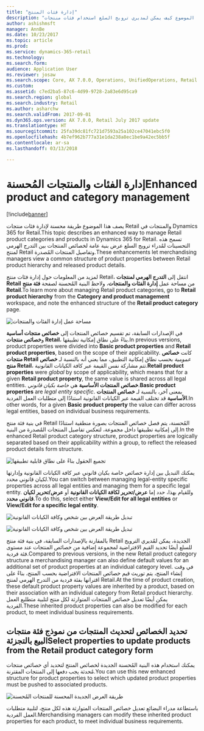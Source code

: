 ```yaml
---
title: "إدارة فئات المنتج"
description: "يصف هذا الموضوع كيف يمكن لمديري ترويج السلع استخدام فئات منتجات Retail لإدارة العلاقات بين التدرج الهرمي لمنتج Retail وتفاصيل المنتجات المُصدرة."
author: ashishmsft
manager: AnnBe
ms.date: 10/23/2017
ms.topic: article
ms.prod: 
ms.service: dynamics-365-retail
ms.technology: 
ms.search.form: 
audience: Application User
ms.reviewer: josaw
ms.search.scope: Core, AX 7.0.0, Operations, UnifiedOperations, Retail
ms.custom: 
ms.assetid: c7ed2ba5-87c6-4d99-9728-2a83e6d95ca9
ms.search.region: global
ms.search.industry: Retail
ms.author: asharchw
ms.search.validFrom: 2017-09-01
ms.dyn365.ops.version: AX 7.0.0, Retail July 2017 update
ms.translationtype: HT
ms.sourcegitcommit: 25fa39dc81fc721d7593a25a102ce47041ebc5f0
ms.openlocfilehash: 4b7ef962b777a31e1da238a8ec1be9a42ec5bb5f
ms.contentlocale: ar-sa
ms.lasthandoff: 03/13/2018

---
```



# <a name="enhanced-product-and-category-management"></a><span data-ttu-id="81b4c-103">إدارة الفئات والمنتجات المُحسنة</span><span class="sxs-lookup"><span data-stu-id="81b4c-103">Enhanced product and category management</span></span>

[!include[banner](./includes/banner.md)]

<span data-ttu-id="81b4c-104">يصف هذا الموضوع طريقة محسنة لإدارة فئات منتجات Retail والمنتجات في Dynamics 365 for Retail.</span><span class="sxs-lookup"><span data-stu-id="81b4c-104">This topic describes an enhanced way to manage Retail product categories and products in Dynamics 365 for Retail.</span></span> <span data-ttu-id="81b4c-105">تسمح هذه التحسينات لمُدراء ترويج السلع عرض بنية عامة لخصائص المنتجات بين التدرج الهرمي لمنتج Retail وتفاصيل المنتجات المُصدرة.</span><span class="sxs-lookup"><span data-stu-id="81b4c-105">These enhancements let merchandising managers view a common structure of product properties between Retail product hierarchy and released product details.</span></span>

<span data-ttu-id="81b4c-106">لمزيد من المعلومات حول إدارة فئات منتج Retail، انتقل إلى **التدرج الهرمي لمنتجات Retail** من مساحة عمل **إدارة الفئات والمنتجات**، ولاحظ البنية المُحسنة لصفحة **فئة منتج Retail**.</span><span class="sxs-lookup"><span data-stu-id="81b4c-106">To learn more about managing Retail product categories, go to **Retail product hierarchy** from the **Category and product management** workspace, and note the enhanced structure of the **Retail product category** page.</span></span>

![مساحة عمل إدارة الفئات والمنتجات](media/LaunchRetailProductHierarchy.png)

<span data-ttu-id="81b4c-108">في الإصدارات السابقة، تم تقسيم خصائص المنتجات إلى **خصائص منتجات أساسية** و**خصائص منتجات Retail**، بناءً على نطاق إمكانية تطبيقها.</span><span class="sxs-lookup"><span data-stu-id="81b4c-108">In previous versions, product properties were divided into **Basic product properties** and **Retail product properties**, based on the scope of their applicability.</span></span> <span data-ttu-id="81b4c-109">كانت **خصائص منتجات Retail** *عمومية* بحسب نطاق إمكانية التطبيق، مما يعني أنه بالنسبة لـ **خصائص منتج Retail**، تتم مشاركة نفس القيمة عبر كافة الكيانات القانونية.</span><span class="sxs-lookup"><span data-stu-id="81b4c-109">**Retail product properties** were *global* by scope of applicability, which means that for a given **Retail product property**, the same value is shared across all legal entities.</span></span> <span data-ttu-id="81b4c-110">**خصائص المنتجات الأساسية** هي *خاصة بكيان قانوني*.</span><span class="sxs-lookup"><span data-stu-id="81b4c-110">**Basic product properties** are *legal entity specific*.</span></span> <span data-ttu-id="81b4c-111">بمعنى آخر، بالنسبة لـ **خصائص المنتجات الأساسية** قد تختلف القيمة عبر الكيانات القانونية استنادًا إلى متطلبات العمل الفردية.</span><span class="sxs-lookup"><span data-stu-id="81b4c-111">In other words, for a given **Basic product property** the value can differ across legal entities, based on individual business requirements.</span></span>

<span data-ttu-id="81b4c-112">في بنية فئة منتج Retail المُحسنة، يتم فصل خصائص المنتجات بصورة منطقية استنادًا إلى إمكانية تطبيقها داخل مجموعة، لتعكس تفاصيل المنتجات المُصدرة من البنية.</span><span class="sxs-lookup"><span data-stu-id="81b4c-112">In the enhanced Retail product category structure, product properties are logically separated based on their applicability within a group, to reflect the released product details form structure.</span></span>

![تجميع الحقول بناءً على نطاق قابلية تطبيقها](media/NoticeGroupingOfFieldsBasedOnTheirScope.PNG)

<span data-ttu-id="81b4c-114">يمكنك التبديل بين إدارة خصائص خاصة بكيان قانوني عبر كافة الكيانات القانونية وإدارتها لكيان قانوني محدد.</span><span class="sxs-lookup"><span data-stu-id="81b4c-114">You can switch between managing legal-entity specific properties across all legal entities and managing them for a specific legal entity.</span></span> <span data-ttu-id="81b4c-115">وللقيام بهذا، حدد إما **عرض/تحرير لكافة الكيانات القانونية** أو **عرض/تحرير لكيان قانوني محدد**.</span><span class="sxs-lookup"><span data-stu-id="81b4c-115">To do this, select either **View/Edit for all legal entities** or **View/Edit for a specific legal entity**.</span></span>

![تبديل طريقة العرض بين شخص وكافة الكيانات القانونية](media/ToggleBackToEditForSpecificLegalEntity.PNG)

![تبديل طريقة العرض بين شخص وكافة الكيانات القانونية](media/ToggleToEditForAllLegalEntities.PNG)  

<span data-ttu-id="81b4c-118">بالمقارنة بالإصدارات السابقة، في بنية فئة منتج Retail الجديدة، يمكن لمُديري الترويج للسلع أيضًا تحديد القيم الافتراضية لمجموعة إضافية من خصائص المنتجات عند مستوى فئة فردية.</span><span class="sxs-lookup"><span data-stu-id="81b4c-118">Compared to previous versions, in the new Retail product category structure a merchandising manager can also define default values for an additional set of product properties at an individual category level.</span></span> <span data-ttu-id="81b4c-119">في وقت إنشاء المنتج، يتم توريث قيم خصائص المنتجات الافتراضية بحسب المنتج، بناءً على اقترانها بفئة فردية من التدرج الهرمي لمنتج Retail.</span><span class="sxs-lookup"><span data-stu-id="81b4c-119">At the time of product creation, these default product property values are inherited by a product, based on their association with an individual category from Retail product hierarchy.</span></span> <span data-ttu-id="81b4c-120">يمكن أيضًا تعديل خصائص المنتجات المتوارثة لكل منتج لتلبية متطلبع العمل الفردية.</span><span class="sxs-lookup"><span data-stu-id="81b4c-120">These inherited product properties can also be modified for each product, to meet individual business requirements.</span></span>

## <a name="select-properties-to-update-products-from-the-retail-product-category-form"></a><span data-ttu-id="81b4c-121">تحديد الخصائص لتحديث المنتجات من نموذج فئة منتجات البيع بالتجزئة</span><span class="sxs-lookup"><span data-stu-id="81b4c-121">Select properties to update products from the Retail product category form</span></span> 
 
<span data-ttu-id="81b4c-122">يمكنك استخدام هذه البنية المُحسنة الجديدة لخصائص المنتج لتحديد أي خصائص منتجات مُحدثة يجب دفعها إلى المنتجات المقترنة.</span><span class="sxs-lookup"><span data-stu-id="81b4c-122">You can use this new enhanced structure for product properties to select which updated product properties must be pushed to associated products.</span></span> 

![طريقة العرض الجديدة المحسنة للمنتجات المُحسنة](media/NewUpdateProductsEnhancedView.PNG) 

<span data-ttu-id="81b4c-124">باستطاعة مدراء البضائع تعديل خصائص المنتجات المتوارثة هذه لكل منتج، لتلبية متطلبات العمل الفردية.</span><span class="sxs-lookup"><span data-stu-id="81b4c-124">Merchandising managers can modify these inherited product properties for each product, to meet individual business requirements.</span></span>


